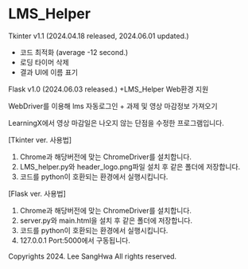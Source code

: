 # LMS_Helper
Tkinter v1.1 (2024.04.18 released, 2024.06.01 updated.)
+ 코드 최적화 (average -12 second.)
+ 로딩 타이머 삭제
+ 결과 UI에 이름 표기


Flask v1.0 (2024.06.03 released.)
+LMS_Helper Web환경 지원


WebDriver를 이용해 lms 자동로그인 + 과제 및 영상 마감정보 가져오기

LearningX에서 영상 마감일은 나오지 않는 단점을 수정한 프로그램입니다.



[Tkinter ver. 사용법] 
1. Chrome과 해당버전에 맞는 ChromeDriver를 설치합니다.
2. LMS_helper.py와 header_logo.png파일 설치 후 같은 폴더에 저장합니다.
3. 코드를 python이 호환되는 환경에서 실행시킵니다.

[Flask ver. 사용법]
1. Chrome과 해당버전에 맞는 ChromeDriver를 설치합니다.
2. server.py와 main.html을 설치 후 같은 폴더에 저장합니다.
3. 코드를 python이 호환되는 환경에서 실행시킵니다.
4. 127.0.0.1 Port:5000에서 구동됩니다.

Copyrights 2024. Lee SangHwa All rights reserved.
